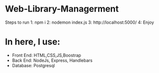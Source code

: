 # Web-Library-Managerment
Steps to run
1: npm i
2: nodemon index.js
3: http://localhost:5000/
4: Enjoy
# In here, I use:
  - Front End: HTML,CSS,JS,Boostrap
  - Back End: NodeJs, Express, Handlebars
  - Database: Postgresql
